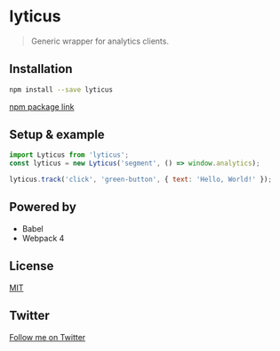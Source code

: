 # lyticus

> Generic wrapper for analytics clients.

## Installation

```bash
npm install --save lyticus
```

[npm package link](https://www.npmjs.com/package/lyticus)

## Setup & example

```javascript
import Lyticus from 'lyticus';
const lyticus = new Lyticus('segment', () => window.analytics);

lyticus.track('click', 'green-button', { text: 'Hello, World!' });
```

## Powered by

* Babel
* Webpack 4

## License

[MIT](http://opensource.org/licenses/MIT)

## Twitter

[Follow me on Twitter](https://twitter.com/KrolsBjorn)